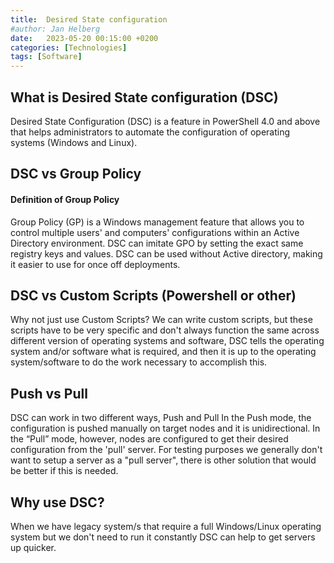 ```yaml
---
title:  Desired State configuration
#author: Jan Helberg
date:   2023-05-20 00:15:00 +0200
categories: [Technologies]
tags: [Software]
---
```


## What is Desired State configuration (DSC)
Desired State Configuration (DSC) is a feature in PowerShell 4.0 and above that helps administrators to automate the configuration of operating systems (Windows and Linux).

## DSC vs Group Policy
#### Definition of Group Policy
Group Policy (GP) is a Windows management feature that allows you to control multiple users' and computers' configurations within an Active Directory environment.
DSC can imitate GPO by setting the exact same registry keys and values. DSC can be used without Active directory, making it easier to use for once off deployments.

## DSC vs Custom Scripts (Powershell or other)
Why not just use Custom Scripts? We can write custom scripts, but these scripts have to be very specific and don't always function the same across different version of operating systems and software, DSC tells the operating system and/or software what is required, and then it is up to the operating system/software to do the work necessary to accomplish this.

## Push vs Pull
DSC can work in two different ways, Push and Pull
In the Push mode, the configuration is pushed manually on target nodes and it is unidirectional. In the “Pull” mode, however, nodes are configured to get their desired configuration from the 'pull' server.
For testing purposes we generally don't want to setup a server as a "pull server", there is other solution that would be better if this is needed.

## Why use DSC?
When we have legacy system/s that require a full Windows/Linux operating system but we don't need to run it constantly DSC can help to get servers up quicker.